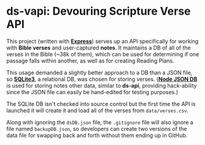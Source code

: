 # ds-vapi: Devouring Scripture Verse API

This project (written with [**Express**](https://expressjs.com/)) serves up an API specifically for working with **Bible verses** and user-captured **notes**. It maintains a DB of all of the verses in the Bible (~38k of them), which can be used for determining if one passage falls within another, as well as for creating Reading Plans.

This usage demanded a slightly better approach to a DB than a JSON file, so [**SQLite3**](https://github.com/TryGhost/node-sqlite3), a relational DB, was chosen for storing verses. ([**Node JSON DB**](https://github.com/Belphemur/node-json-db) is used for storing notes other data, similar to **ds-api**, providing hack-ability since the JSON file can easily be hand-edited for testing purposes.)

The SQLite DB isn't checked into source control but the first time the API is launched it will create it and load all of the verses from `data/verses.csv`.

Along with ignoring the `dsDB.json` file, the `.gitignore` file will also ignore a file named `backupDB.json`, so developers can create two versions of the data file for swapping back and forth without them ending up in GitHub.
